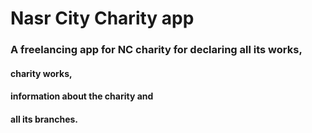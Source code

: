 # Nasr City Charity app

### A freelancing app for NC charity for declaring all its works, 
#### charity works, 
#### information about the charity and 
#### all its branches.


